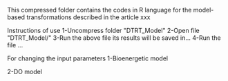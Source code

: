 This compressed folder contains the codes in R language for the model-based transformations described in the article xxx

Instructions of use
1-Uncompress folder "DTRT_Model"
2-Open file "DTRT_Model/"
3-Run the above file its results will be saved in...
4-Run the file ... 


For changing the input parameters
1-Bioenergetic model


2-DO model 
